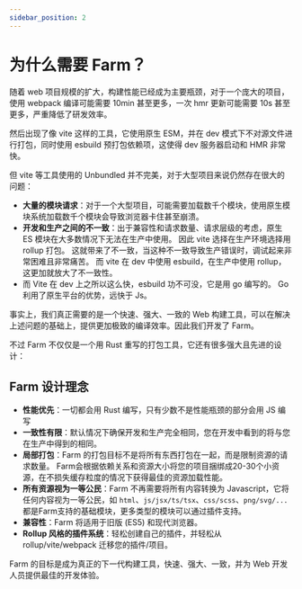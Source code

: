 ```yaml
---
sidebar_position: 2
---
```


# 为什么需要 Farm？

随着 web 项目规模的扩大，构建性能已经成为主要瓶颈，对于一个庞大的项目，使用 webpack 编译可能需要 10min 甚至更多，一次 hmr 更新可能需要 10s 甚至更多，严重降低了研发效率。

然后出现了像 vite 这样的工具，它使用原生 ESM，并在 dev 模式下不对源文件进行打包，同时使用 esbuild 预打包依赖项，这使得 dev 服务器启动和 HMR 非常快。

但 vite 等工具使用的 Unbundled 并不完美，对于大型项目来说仍然存在很大的问题：
* **大量的模块请求**：对于一个大型项目，可能需要加载数千个模块，使用原生模块系统加载数千个模块会导致浏览器卡住甚至崩溃。
* **开发和生产之间的不一致**：出于兼容性和请求数量、请求层级的考虑，原生 ES 模块在大多数情况下无法在生产中使用。 因此 vite 选择在生产环境选择用 rollup 打包。 这就带来了不一致，当这种不一致导致生产错误时，调试起来非常困难且非常痛苦。 而 vite 在 dev 中使用 esbuild，在生产中使用 rollup，这更加就放大了不一致性。
* 而 Vite 在 dev 上之所以这么快，esbuild 功不可没，它是用 go 编写的。 Go 利用了原生平台的优势，远快于 Js。

事实上，我们真正需要的是一个快速、强大、一致的 Web 构建工具，可以在解决上述问题的基础上，提供更加极致的编译效率。因此我们开发了 Farm。

不过 Farm 不仅仅是一个用 Rust 重写的打包工具，它还有很多强大且先进的设计：

## Farm 设计理念

* **性能优先**：一切都会用 Rust 编写，只有少数不是性能瓶颈的部分会用 JS 编写
* **一致性有限**：默认情况下确保开发和生产完全相同，您在开发中看到的将与您在生产中得到的相同。
* **局部打包**：Farm 的打包目标不是将所有东西打包在一起，而是限制资源的请求数量。 Farm会根据依赖关系和资源大小将您的项目捆绑成20-30个小资源，在不损失缓存粒度的情况下获得最佳的资源加载性能。
* **所有资源视为一等公民**：Farm 不再需要将所有内容转换为 Javascript，它将任何内容视为一等公民，如 `html`、`js/jsx/ts/tsx`、`css/scss`、`png/svg/...`都是Farm支持的基础模块，更多类型的模块可以通过插件支持。
* **兼容性**：Farm 将适用于旧版 (ES5) 和现代浏览器。
* **Rollup 风格的插件系统**：轻松创建自己的插件，并轻松从 rollup/vite/webpack 迁移您的插件/项目。


Farm 的目标是成为真正的下一代构建工具，快速、强大、一致，并为 Web 开发人员提供最佳的开发体验。